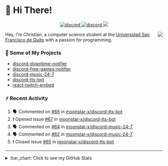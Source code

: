# :wave: Hi There!

<p align="center">
  <a href="https://discord.gg/mhj3Zsv">
    <img alt="discord" src="https://img.shields.io/discord/730998659008823296.svg?label=&logo=discord&logoColor=ffffff&color=7389D8&labelColor=6A7EC2"/>
  </a>
  <a href="https://twitter.com/moonstar_x99">
    <img alt="discord" src="https://img.shields.io/twitter/follow/moonstar_x99?label=Follow%20Me%21&style=social"/>
  </a>
  <a href="https://badges.pufler.dev">
    <img src="https://badges.pufler.dev/visits/moonstar-x/moonstar-x?style=flat&logo=github">
  </a>
</p>

<img align="right" src="https://media.tenor.com/images/cb8fb20986aac7eef75c8ce6bc3997c0/tenor.gif" />

Hey, I'm Christian, a computer science student at the [Universidad San Francisco de Quito](http://www.usfq.edu.ec/Paginas/Inicio.aspx) with a passion for programming.

### :rocket: Some of My Projects

* [discord-downtime-notifier](https://github.com/moonstar-x/discord-downtime-notifier)
* [discord-free-games-notifier](https://github.com/moonstar-x/discord-free-games-notifier)
* [discord-music-24-7](https://github.com/moonstar-x/discord-music-24-7)
* [discord-tts-bot](https://github.com/moonstar-x/discord-tts-bot)
* [react-twitch-embed](https://github.com/moonstar-x/react-twitch-embed)

### :zap: Recent Activity

<!--START_SECTION:activity-->
1. 🗣 Commented on [#68](https://github.com/moonstar-x/discord-tts-bot/issues/68) in [moonstar-x/discord-tts-bot](https://github.com/moonstar-x/discord-tts-bot)
2. ❗️ Opened issue [#67](https://github.com/moonstar-x/discord-tts-bot/issues/67) in [moonstar-x/discord-tts-bot](https://github.com/moonstar-x/discord-tts-bot)
3. 🗣 Commented on [#64](https://github.com/moonstar-x/discord-music-24-7/issues/64) in [moonstar-x/discord-music-24-7](https://github.com/moonstar-x/discord-music-24-7)
4. 🗣 Commented on [#62](https://github.com/moonstar-x/discord-music-24-7/issues/62) in [moonstar-x/discord-music-24-7](https://github.com/moonstar-x/discord-music-24-7)
5. ❗️ Closed issue [#65](https://github.com/moonstar-x/discord-tts-bot/issues/65) in [moonstar-x/discord-tts-bot](https://github.com/moonstar-x/discord-tts-bot)
<!--END_SECTION:activity-->

---

<details>
  <summary>
    :bar_chart: Click to see my GitHub Stats
  </summary>
  <p align="center">
    <br>
    <img alt="GitHub Stats" src="https://github-readme-stats.vercel.app/api?username=moonstar-x&count_private=true&show_icons=true&theme=dracula" />
    <br>
    <img alt="GitHub Top Languages" src="https://github-readme-stats.vercel.app/api/top-langs/?username=moonstar-x&layout=compact&theme=dracula" />
  </p>
</details>
